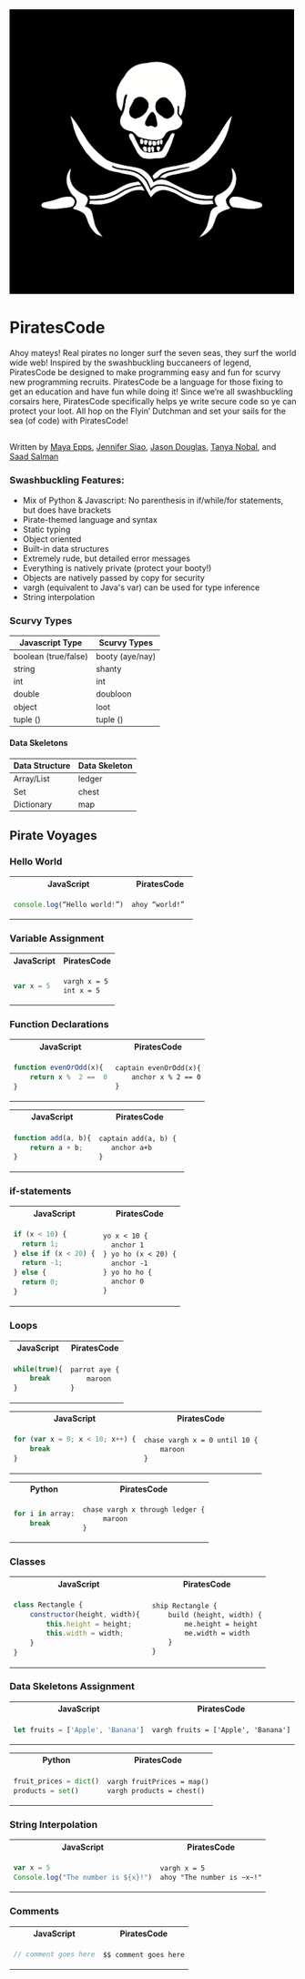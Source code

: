 <img src=./docs/piratescodelogo.jpg width="500" height="500"> 

# PiratesCode

Ahoy mateys! Real pirates no longer surf the seven seas, they surf the world wide web! Inspired by the swashbuckling buccaneers of legend, PiratesCode be designed to make programming easy and fun for scurvy new programming recruits. PiratesCode be a language for those fixing to get an education and have fun while doing it! Since we’re all swashbuckling corsairs here, PiratesCode specifically helps ye write secure code so ye can protect your loot. All hop on the Flyin’ Dutchman and set your sails for the sea (of code) with PiratesCode!

##
Written by [Maya Epps](https://github.com/mayaepps), [Jennifer Siao](https://github.com/jennifer-s19), [Jason Douglas](https://github.com/jasoncd31), [Tanya Nobal](https://github.com/tnobal), and [Saad Salman](https://github.com/thesaadsalman)

### Swashbuckling Features:
- Mix of Python & Javascript: No parenthesis in if/while/for statements, but does have brackets
- Pirate-themed language and syntax
- Static typing
- Object oriented
- Built-in data structures
- Extremely rude, but detailed error messages
- Everything is natively private (protect your booty!)
- Objects are natively passed by copy for security
- vargh (equivalent to Java's var) can be used for type inference
- String interpolation

### Scurvy Types
| Javascript Type     | Scurvy Types   |
| --------------      | -------------- |
| boolean (true/false)| booty (aye/nay)|      
| string              | shanty         |
| int                 | int            |
| double              | doubloon       |
| object              | loot           |
| tuple ()            | tuple ()       |


#### Data Skeletons
| Data Structure | Data Skeleton |
| -------------- | --------------|
| Array/List     | ledger        |
| Set            | chest         |
| Dictionary     | map           |

## Pirate Voyages

### Hello World

<table>
<tr> <th>JavaScript</th><th>PiratesCode</th><tr>
</tr>
<td>

```javascript
console.log(“Hello world!”)
```

</td>

<td>

```
ahoy “world!” 
```

</td>
</table>

### Variable Assignment

<table>
<tr> <th>JavaScript</th><th>PiratesCode</th><tr>
</tr>
<td>

```javascript
var x = 5
```

</td>

<td>

```
vargh x = 5
int x = 5
```

</td>
</table>

### Function Declarations

<table>
<tr> <th>JavaScript</th><th>PiratesCode</th><tr>
</tr>
<td>
    
```javascript
function evenOrOdd(x){
    return x %  2 ==  0
}
```
</td>
<td>
    
```
captain evenOrOdd(x){
    anchor x % 2 == 0
}
```
</td>
</table>


<table>
<tr> <th>JavaScript</th><th>PiratesCode</th><tr>
</tr>
<td>
    
```javascript
function add(a, b){
    return a + b;
}
```
</td>
<td>
    
```
captain add(a, b) { 
   anchor a+b
}
```
</td>
</table>

### if-statements

<table>
<tr> <th>JavaScript</th><th>PiratesCode</th><tr>
</tr>
<td>
    
```javascript
if (x < 10) {
  return 1;
} else if (x < 20) {
  return -1;
} else {
  return 0;
}
```
</td>
<td>
    
```
yo x < 10 {
  anchor 1
} yo ho (x < 20) {
  anchor -1
} yo ho ho {
  anchor 0
} 
```
</td>
</table>

### Loops

<table>
<tr> <th>JavaScript</th><th>PiratesCode</th><tr>
</tr>
<td>
    
```javascript
while(true){
    break
}
```
</td>
<td>
    
```
parrot aye {
    maroon
}
```
</td>
</table>

<table>
<tr> <th>JavaScript</th><th>PiratesCode</th><tr>
</tr>
<td>
    
```javascript
for (var x = 0; x < 10; x++) {
    break
}
```
</td>
<td>
    
```
chase vargh x = 0 until 10 {
    maroon
}
```
</td>
</table>

<table>
<tr> <th>Python</th><th>PiratesCode</th><tr>
</tr>
<td>
    
```python
for i in array:
    break
```
</td>
<td>
    
```
chase vargh x through ledger {
     maroon
}
```
</td>
</table>

### Classes

<table>
<tr> <th>JavaScript</th><th>PiratesCode</th><tr>
</tr>
<td>
    
```javascript
class Rectangle {
    constructor(height, width){ 
        this.height = height;
        this.width = width;
    }
}
```
</td>
<td>
    
```
ship Rectangle {
    build (height, width) {
        me.height = height
        me.width = width
    }
}
```
</td>
</table>

### Data Skeletons Assignment

<table>
<tr> <th>JavaScript</th><th>PiratesCode</th><tr>
</tr>
<td>
    
```javascript
let fruits = ['Apple', 'Banana']
```
</td>
<td>
    
```
vargh fruits = ['Apple', 'Banana']
```
</td>
</table>

<table>
<tr> <th>Python</th><th>PiratesCode</th><tr>
</tr>
<td>
    
```python
fruit_prices = dict()
products = set()
```
</td>
<td>
    
```
vargh fruitPrices = map()
vargh products = chest()
```
</td>
</table>

### String Interpolation   

<table>
<tr> <th>JavaScript</th><th>PiratesCode</th><tr>
</tr>
<td> 
    
```javascript
var x = 5
Console.log("The number is ${x}!")
```
</td>
<td>
    
```
vargh x = 5
ahoy "The number is ~x~!"
```
</td>
</table>

### Comments   

<table>
<tr> <th>JavaScript</th><th>PiratesCode</th><tr>
</tr>
<td> 
    
```javascript
// comment goes here
```
</td>
<td>
    
```
$$ comment goes here
```
</td>
</table>
